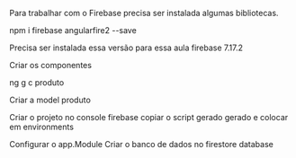 Para trabalhar com o Firebase precisa ser instalada algumas bibliotecas.

npm i firebase angularfire2 --save

Precisa ser instalada essa versão para essa aula
firebase 7.17.2

Criar os componentes 

ng g c produto

Criar a model produto

Criar o projeto no console firebase
copiar o script gerado gerado e colocar em environments

Configurar o app.Module
Criar o banco de dados no firestore database